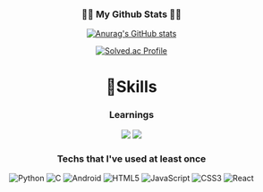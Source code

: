 <div align="center">
  

<h3 align="center">👩‍💻 My Github Stats 👩‍💻</h3>

[![Anurag's GitHub stats](https://github-readme-stats.vercel.app/api?username=onegqueen&hide_title=true&show_icons=true&include_all_commits=true&disable_animations=true&theme=vue)](https://github.com//github-readme-stats) 

[![Solved.ac Profile](http://mazassumnida.wtf/api/v2/generate_badge?boj=rkdwldnjs30)](https://solved.ac/rkdwldnjs30/)

  # 💪Skills
### Learnings
<img src="https://img.shields.io/badge/java-007396?style=for-the-badge&logo=java&logoColor=white">
<img src="https://img.shields.io/badge/spring-6DB33F?style=for-the-badge&logo=spring&logoColor=white">
  
###  Techs that I've used at least once 
  
![Python](https://img.shields.io/badge/Python-3776AB.svg?&style=for-the-badge&logo=Python&logoColor=white) ![C](https://img.shields.io/badge/C-A8B9CC.svg?&style=for-the-badge&logo=C&logoColor=white) ![Android](https://img.shields.io/badge/Android-3DDC84.svg?&style=for-the-badge&logo=Android&logoColor=white)  ![HTML5](https://img.shields.io/badge/HTML5-E34F26.svg?&style=for-the-badge&logo=HTML5&logoColor=white) ![JavaScript](https://img.shields.io/badge/JavaScript-F7DF1E.svg?&style=for-the-badge&logo=JavaScript&logoColor=white) ![CSS3](https://img.shields.io/badge/CSS3-1572B6.svg?&style=for-the-badge&logo=CSS3&logoColor=white) ![React](https://img.shields.io/badge/React-40AEF0.svg?&style=for-the-badge&logo=React&logoColor=white)
  
  
  
</div>
